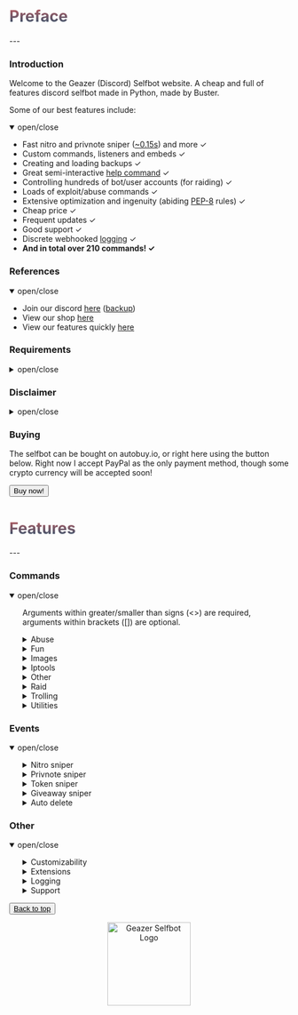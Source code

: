 <head>
    <script src="https://autobuy.io/js/embed.min.js"></script>
    <link rel="shortcut icon" href="favicon.ico" type="image/x-icon"/>
    <meta property="og:image" content="https://i.imgur.com/shO8dws.png"/>
</head>

<h1 name="top" style="background: -webkit-linear-gradient(#c45e62, #28526d); -webkit-background-clip: text; -webkit-text-fill-color: transparent;">Preface</h1>
---

<h3 name="introduction">Introduction</h3>
Welcome to the Geazer (Discord) Selfbot website. A cheap and full of features discord selfbot made in Python, made by Buster.

Some of our best features include:
<details open>
<summary>open/close</summary>
    <ul>
        <li> Fast nitro and privnote sniper (<a target="_blank" title="Snipe speeds" href="https://i.imgur.com/GZ8uR5W.png">~0.15s</a>) and more ✓ </li>
        <li> Custom commands, listeners and embeds ✓ </li>
        <li> Creating and loading backups ✓ </li>
        <li> Great semi-interactive <a target="_blank" title="Help command screenshots" href="https://imgur.com/a/MRppIAw">help command</a> ✓ </li>
        <li> Controlling hundreds of bot/user accounts (for raiding) ✓ </li>
        <li> Loads of exploit/abuse commands ✓ </li>
        <li> Extensive optimization and ingenuity (abiding <a target="_blank" title="PEP-8 definition" href="https://www.python.org/dev/peps/pep-0008/">PEP-8</a> rules) ✓ </li>
        <li> Cheap price ✓ </li>
        <li> Frequent updates ✓ </li>
        <li> Good support ✓ </li>
        <li> Discrete webhooked <a target="_blank" title="Webhook logging screenshot" href="https://i.imgur.com/8uR38X2.png">logging</a> ✓ </li>
        <li> <b>And in total over 210 commands! ✓</b> </li>
    </ul>
</details>

<h3 name="references">References</h3>
<details open>
<summary>open/close</summary>
    <ul>
        <li> Join our discord <a target="_blank" title="Support, suggestions, questions and more" href="https://discord.gg/ZGrYnNB">here</a> (<a target="_blank" title="Support, suggestions, questions and more" href="https://discord.gg/22fZqtp">backup</a>)</li>
        <li> View our shop <a target="_blank" title="My autobuy.io shop" href="https://autobuy.io/@Geazer-Selfbot/Product/a2bb2869-46d4-48af-8f49-08d842cf9dbd">here</a> </li>
        <li> View our features quickly <a target="_blank" title="Clear pastebin listing of commands" href="https://pastebin.com/raw/7f4RHTeH">here</a> </li>
    </ul>
</details>

<h3 name="requirements">Requirements</h3>
<details>
<summary>open/close</summary>
    <ul>
        <li>Python: <a target="_blank" title="Direct Python install" href="https://www.python.org/ftp/python/3.8.5/python-3.8.5-amd64.exe">Python 3.8.5</a> </li>
        <li>OS: Windows 10 (64-bit), Linux distro, MacOS </li>
        <li>Having joined <a target="_blank" title="Invite to our Discord" href="https://discord.gg/ZGrYnNB">our discord</a> </li>
        <li>Having an activation code (can be obtained after buying), is based on your HWID</li>
    </ul>
</details>

<h3 name="disclaimer">Disclaimer</h3>
<details>
<summary>open/close</summary>
    <ul>
    <li> Using a selfbot is <b>against</b> Discord's <a target="_blank" title="Discord article on Selfbots" href="https://support.discord.com/hc/en-us/articles/115002192352-Automated-user-accounts-">TOS</a>. Though I have made this selfbot very <b>discrete</b> by logging into a 
separate channel, and giving the option to disable embeds. You will <b>not</b> be banned,
    <b>unless</b> you get <b>reported with proof</b> (e.g screen of embed/you saying you used abusive commands). </li>
    </ul>
</details>

<h3 name="buying">Buying</h3>
The selfbot can be bought on autobuy.io, or right here using the button below. Right now I accept PayPal as the only payment method, though some crypto currency will be accepted soon!

<button class="button button" data-autobuy-product="a2bb2869-46d4-48af-8f49-08d842cf9dbd">Buy now!</button>

<h1 name="features" style="background: -webkit-linear-gradient(#c45e62, #28526d); -webkit-background-clip: text; -webkit-text-fill-color: transparent;">Features</h1>
---

<h3>Commands</h3>

<details open>
<summary> open/close </summary>
    <ul>
    <p> Arguments within greater/smaller than signs (<>) are required, arguments within brackets ([]) are optional. </p>
        <details>
        <summary> Abuse </summary>
        <ul>
        <p> Category with all abuse commands, these include discord exploits and should be used with caution </p>
            <li> charbypass ⟶  Will send a ~6000 char long message </li>
            <li> glitchdescription ⟶  Will glitch a channels topic/description by using a weird link </li>
            <li> maskmsg ⟶  Will hide a message inside another message. The last word will be the hidden word/link/mention etc </li>
            <li> bantoken ⟶  Will make a discord token invalid by uploading it to a public GitHub repo </li>
            <li> deleteaccount ⟶  Will DELETE someones discord account by using their &lt;token&gt; and &lt;password&gt; </li>
            <li> disableaccount ⟶  Will DISABLE someones discord account by using their &lt;token&gt; and &lt;password&gt; </li>
            <li> tokeninfo ⟶  Will show information about a token </li>
            <li> tokenspam ⟶  Will flash screen and changes settings of account by using its token </li>
            <li> destroyserver ⟶  Will destroy a server by banning users, deleting and creating channels/roles </li>
            <li> massban ⟶  Will attempt to ban everybody in specified &lt;guild_id&gt;, ids in [exclusions...] will be ignored </li>
            <li> masskick ⟶  Will attempt to kick everybody in specified &lt;guild_id&gt;, ids in [exclusions...] will be ignored </li>
            <li> massrename ⟶  Will attempt to rename everybody to &lt;nickname&gt; in specified &lt;guild_id&gt; </li>
            <li> crashcall ⟶  Base command for crashing calls </li>
            <ul>
                <li> start ⟶  Will start the callcrash by rapidly changing it's voice region. Works in DMs and groupchannels </li>
                <li> stop ⟶  Will stop the callcrash. If command doesn't respond, try again in a different channel </li>
            </ul>
            <li> channel ⟶  Base command for creating or removing a lot of channels in a guild </li>
            <ul>
                <li> create ⟶  Will spam create specified amount of either tc or vc with specified name </li>
                <li> remove ⟶  Will attempt to remove specified amount of channels in a guild </li>
            </ul>
            <li> role ⟶  Base command for creating or removing a lot of roles in a guild </li>
            <ul>
                <li> create ⟶  Will create &lt;amount&gt; roles with random a colour named &lt;name&gt; </li>
                <li> remove ⟶  Will attempt to remove specified amount of roles in a guild </li>
                <li> add ⟶  Will attempt to add &lt;amount&gt; of roles to &lt;member&gt;, can filter by &lt;name&gt; </li>
            </ul>
            <li> webhook ⟶  Base command for doing stuff with discord webhooks </li>
            <ul>
                <li> spam_start ⟶  Will spam insults with the created webhook as random guild members </li>
                <li> send2 ⟶  Will create a partial webhook from a wh URL and send messages with it </li>
                <li> delete ⟶  Will delete all webhooks on a specific channel </li>
                <li> delete2 ⟶  Will delete any webhook using it's URL </li>
                <li> spam_stop ⟶  Will stop the webhook spam </li>
                <li> create ⟶  Will create a webhook for the current channel, can be used to send messages with </li>
                <li> send ⟶  Will send a message with the created webhook, works from anywhere in discord </li>
                <li> create2 ⟶  Will spam create webhooks on channels exceeding the 10 wh cap </li>
            </ul>
            <li> blocked ⟶  Base command for sending messages to blocked users </li>
            <ul>
                <li> setid ⟶  Will set the (DM) channel to send messages to </li>
                <li> send ⟶  Will send a message to user that is blocked </li>
            </ul>
            <li> email ⟶  Base command for adding emails and spamming targets with them </li>
            <ul>
                <li> add ⟶  Will add a email to the list of possible emails used to spam with </li>
                <li> remove ⟶  Will remove a email from the list of possible emails used to spam with </li>
                <li> list ⟶  Will log all the email:password email combinations </li>
                <li> spam ⟶  Will spam &lt;target&gt; with &lt;amount&gt; emails containing &lt;message&gt; </li>
            </ul>
        </ul>
        </details>
        <details>
        <summary> Fun </summary>
        <ul>
        <p> Category with fun commands, these are mostly text based </p>
            <li> rembed ⟶  Will send an embed with &lt;title&gt; and &lt;description&gt;, who's colour will change every 3 seconds </li>
            <li> nitro ⟶  Will generate &lt;amount&gt; random discord nitro codes </li>
            <li> invite ⟶  Will generate &lt;amount&gt; random discord invites </li>
            <li> worm ⟶  Will send your &lt;message&gt; &lt;amount&gt; times in the form of a wave </li>
            <li> dice ⟶  Will send a random dice image </li>
            <li> fact ⟶  Will send a random useless fact </li>
            <li> emojify ⟶  Will send a message joining your input with &lt;emote&gt; </li>
            <li> embed ⟶  Will allow you to specify certain embed parts </li>
            <li> furrify ⟶  Will convert your &lt;message&gt; into a cancerous incel message </li>
            <li> combine ⟶  Will combine &lt;word1&gt; and &lt;word2&gt; into one word </li>
            <li> novowel ⟶  Will send a &lt;message&gt; with all vowels removed from your input </li>
            <li> letterreplace ⟶  Will replace &lt;letter1&gt; with &lt;letter2&gt; in &lt;message&gt; </li>
            <li> binary ⟶  Will convert your &lt;message&gt; to binary (1s and 0s) </li>
            <li> 1337 ⟶  Will send your &lt;message&gt; as leet (unreadable) </li>
            <li> uni ⟶  Will send bold letters for each letter/number/!? in your &lt;message&gt; </li>
            <li> gif ⟶  Will send dancing letters in gifs for each letter/number/!@$& of your &lt;message&gt; </li>
            <li> invis ⟶  Will convert each letter from your input to be invisible </li>
            <li> reverse ⟶  Will send the input &lt;message&gt; reversed </li>
            <li> ascii ⟶  Will convert your &lt;message&gt; to look like ascii art </li>
            <li> edit ⟶  Will edit &lt;message&gt; to show a new letter </li>
            <li> lmgtfy ⟶  Will send a let me google that for the &lt;message&gt; </li>
            <li> poll ⟶  Will create poll with the &lt;message&gt; </li>
            <li> 8ball ⟶  Will pick a random response from a list </li>
            <li> notfunny ⟶  Will send a not funny message (~2100 chars) </li>
            <li> editnick ⟶  Base command for editing through a nickname untill stopped </li>
            <ul>
                <li> start ⟶  Will loop through &lt;nickname&gt; and reveal a new letter every second and reset untill stopped </li>
                <li> stop ⟶  Will stop the editnick and return to the old nickname </li>
            </ul>
            <li> snipe ⟶  Will send the latest deleted message from any guild channel </li>
            <li> cyclestatus ⟶  Base command for cycling through a set of statuses periodically </li>
            <ul>
                <li> start ⟶  Will cycle trough a list of &lt;statuses&gt; and change every &lt;interval&gt; seconds untill stopped </li>
                <li> stop ⟶  Will stop the cyclestatus listener </li>
            </ul>
            <li> joke ⟶  Base command for sending jokes </li>
            <ul>
                <li> programming ⟶  Will send a random programming related joke from [this website](https://sv443.net/jokeapi) </li>
                <li> dad ⟶  Will send a random dad joke from [this website](https://icanhazdadjoke.com) </li>
                <li> misc ⟶  Will send a random miscellaneous joke from [this website](https://sv443.net/jokeapi) </li>
                <li> dark ⟶  Will send a random dark joke from [this website](https://sv443.net/jokeapi) </li>
                <li> pun ⟶  Will send a random pun joke from [this website](https://sv443.net/jokeapi) </li>
            </ul>
        </ul>
        </details>
        <details>
        <summary> Images </summary>
        <ul>
        <p> Category will all commands that allow images as input and will return a modified result </p>
            <li> whowouldwin ⟶  Will send an image with the profile pictures of &lt;user1&gt; and &lt;user2&gt; </li>
            <li> avatar ⟶  Will send a enlarged users avatar in chat </li>
            <li> spongebob ⟶  Will send an image of mocking spongebob or with &lt;message&gt; </li>
            <li> cat ⟶  Will send a random cat image </li>
            <li> dog ⟶  Will send a random dog image </li>
            <li> random_screen ⟶  Will send a random screen from prnt.sc, not guaranteed to contain anything </li>
            <li> phcomment ⟶  Will send an image containing a pornhub comment by the &lt;user&gt; saying &lt;message&gt; </li>
            <li> changemymind ⟶  Will send an image with in the change my mind meme saying &lt;message&gt; </li>
            <li> magik ⟶  Base command for magikyzing user profile pictures and other images </li>
            <ul>
                <li> user ⟶  Will send the &lt;user&gt;'s profile picture magikized with &lt;intensity&gt; </li>
                <li> image ⟶  Will send the &lt;link&gt;'s image magikized with &lt;intensity&gt; </li>
            </ul>
            <li> blurpify ⟶  Base command for blurpifying user profile pictures and other images </li>
            <ul>
                <li> user ⟶  Will send the &lt;user&gt;'s users profile picture blurpified </li>
                <li> image ⟶  Will send the &lt;link&gt;'s image blurpified </li>
            </ul>
            <li> deepfry ⟶  Base command for deepfrying user profile pictures and other images </li>
            <ul>
                <li> user ⟶  Will send the &lt;user&gt;'s profile picture deepfried </li>
                <li> image ⟶  Will send the &lt;link&gt;'s image deepfried </li>
            </ul>
            <li> tweet ⟶  Base command for sending tweets as trump or normal </li>
            <ul>
                <li> normal ⟶  Will send an image with the input text as a tweet </li>
                <li> trump ⟶  Will send an image with the input text as a tweet </li>
            </ul>
        </ul>
        </details>
        <details>
        <summary> Iptools </summary>
        <ul>
        <p> Category for all commands that have to do with IPs </p>
            <li> ipinfo ⟶  Will display information about &lt;host&gt; </li>
            <li> unshorten ⟶  Wil unshorten ad.fly, sh.st and adfoc.us links </li>
            <li> icmpping ⟶  Will ping &lt;host&gt; using ICMP packets </li>
            <li> tcpping ⟶  Will ping &lt;host&gt; on port &lt;port&gt; using TCP packets </li>
            <li> dnsresolve ⟶  Will resolve a DNS by hostname </li>
            <li> showheaders ⟶  Will show the HTTP headers that your client sends when connecting to a webserver </li>
            <li> portscan ⟶  Will scan the common ports of a &lt;host&gt; </li>
            <li> traceroute ⟶  Will determine what servers data traverses through before reaching the &lt;host&gt; </li>
            <li> maclookup ⟶  Will search for the manufacturer of a product based on it's &lt;mac&gt; address </li>
            <li> screenwebsite ⟶  Will send a screenshot of a website with the provided &lt;url&gt; </li>
            <li> proxies ⟶  Base command for sending txt files containing proxies </li>
            <ul>
                <li> http ⟶  Scrapes HTTP proxies (IP:PORT) and sends the file in chat </li>
                <li> https ⟶  Scrapes HTTPS proxies (IP:PORT) and sends the file in chat </li>
                <li> socks4 ⟶  Scrapes socks4 proxies (IP:PORT) and sends the file in chat </li>
                <li> socks5 ⟶  Scrapes socks5 proxies (IP:PORT) and sends the file in chat </li>
            </ul>
        </ul>
        </details>
        <details>
        <summary> Other </summary>
        <ul>
        <p> Category for all commands without a specific category </p>
            <li> eval ⟶  Will evaluate python code, with discord.py env variables in place </li>
            <li> declineall ⟶  Will decline all incoming friend requests </li>
            <li> fakeperson ⟶  Will generate a random person with &lt;nationality&gt; and &lt;gender&gt; </li>
            <li> metrics ⟶  Will show the top 10 most used commands by you in a graph </li>
            <li> movieinfo ⟶  Will return movie or series info by &lt;query&gt; </li>
            <li> covidinfo ⟶  Will return some data regarding the SARS-CoV-2 virus </li>
            <li> weatherinfo ⟶  Will return weather info by cityname </li>
            <li> processinfo ⟶  Will show some process info of your selfbot instance </li>
            <li> channelinfo ⟶  Will show all channels in a guild and send it to logging channel </li>
            <li> roleinfo ⟶  Will show information about the specified &lt;role&gt; </li>
            <li> serverinfo ⟶  Will display some information about a server in your logging channel </li>
            <li> userinfo ⟶  Will show the specified &lt;user&gt;s account data </li>
            <li> emojiinfo ⟶  Will list all the emotes in a server </li>
            <li> getavatars ⟶  Will scrape all avatars in a guild for the random avatars list </li>
            <li> getemojis ⟶  Will scrape all emojis from &lt;fromguildid&gt; guild and add them to &lt;toguildid&gt; guild </li>
            <li> getfiles ⟶  Will scrape &lt;limit&gt; files with the by you specified [filetypes...] in the current channel </li>
            <li> genhtml ⟶  dook </li>
            <li> settings ⟶  Base command for changing your selfbot settings </li>
            <ul>
                <li> embed ⟶  Will enable or disable sending some command output in embeds. </li>
                <li> sniping ⟶  Will enable or disable sniping discordgifts, privnotes, tokens and giveaways </li>
                <li> prefix ⟶  Will change your current prefix to &lt;prefix&gt; </li>
            </ul>
            <li> cc ⟶  Base command for adding/removing/listing all the custom commands </li>
            <ul>
                <li> add ⟶  Will add the custom command named &lt;command_name&gt; sending &lt;content&gt; </li>
                <li> remove ⟶  Will remove the custom command named &lt;command_name&gt;  </li>
                <li> list ⟶  Will list all the custom commands </li>
            </ul>
            <li> backup ⟶  Base command for making and loading backups </li>
            <ul>
                <li> make ⟶  Sub-base command for backing up friends, blocked users and joined servers </li>
                <ul>
                    <li> friends ⟶  Will create a backup of all your friends in a txt file as ids </li>
                    <li> blocked ⟶  Will create a backup of all your blocked users in a txt file as ids </li>
                    <li> servers ⟶  Will create a backup of all your joined servers in a txt file as invites </li>
                </ul>
                <li> load ⟶  Sub-base command for adding backed up friends, blocking blocked users and joining servers </li>
                <ul>
                    <li> friends ⟶  Will add all friends from the backed up txt file </li>
                    <li> blocked ⟶  Will block all users from the backed up txt file </li>
                    <li> servers ⟶  Will join all servers from the backed up txt file </li>
                </ul>
            </ul>
        </ul>
        </details>
        <details>
        <summary> Raid </summary>
        <ul>
        <p> Category with all the raid commands, use these with caution </p>
            <li> raid ⟶  Base command for logging and and logging out all the raid accounts </li>
            <ul>
                <li> add ⟶  Will add tokens to the list of useraccounts that can be used to log in </li>
                <li> remove ⟶  Will remove a id:token entry from the token list by [ids...] </li>
                <li> login ⟶  Will log in all the raid user accounts from the user account, they will also join your logging guild </li>
                <li> logout ⟶  Will log out all the raid user instances </li>
                <li> amount ⟶  Will give the amount of id:token combinations </li>
            </ul>
        </ul>
        </details>
        <details>
        <summary> Trolling </summary>
        <ul>
        <p> Category will all trolling commands, some should be used with caution </p>
            <li> glitchzalgo ⟶  Will send a glitched zalgo message </li>
            <li> virus ⟶  Will send an editing virus message </li>
            <li> killpresident ⟶  You should use this command in a big server 😂 </li>
            <li> stfu ⟶  Will send an editing stfu message </li>
            <li> noonecares ⟶  Will send an editing no one cares message </li>
            <li> 911 ⟶  Will send an editing 911 image </li>
            <li> cum ⟶  Will send an editing masturbating image 😳 </li>
            <li> tokencalc ⟶  Will calculate someones discord token (last parts random) </li>
            <li> react ⟶  Will react to the last &lt;amount&gt; messages with [emojis...] </li>
            <li> fakeembed ⟶  Will send your &lt;link&gt; + and embed with &lt;description&gt; and &lt;thumbnail&gt; </li>
            <li> glitchmention ⟶  Will send a &lt;length&gt; long mention looking message </li>
            <li> typing ⟶  Will make it look like you are typing indefinitely </li>
            <li> freenitro ⟶  Will send an embedded gif that if added to favourites will send the customurl gif instead. Use Discord CDN links </li>
            <li> editpos ⟶  Will send a &lt;message&gt; with glitched edited tag </li>
            <li> massping ⟶  Will massping everybody in the guild </li>
            <li> spam ⟶  Will send &lt;message&gt; &lt;amount&gt; times in a row </li>
            <li> uclone ⟶  Will copy &lt;user&gt;'s pfp/username in DM and role in a guild </li>
            <li> blank ⟶  Base command for sending ~2000 char long whitespace message </li>
            <ul>
                <li> guild ⟶  Will send a ~2000 blank after every message in a guild </li>
            </ul>
            <li> noleave ⟶  Base command for instantly adding users back after leaving a group channel </li>
            <ul>
                <li> start ⟶  Will instantly add the &lt;user&gt; back to the group channel upon leaving </li>
                <li> stop ⟶  Will allow user to leave the group channel again </li>
            </ul>
            <li> nojoin ⟶  Base command for instantly kicking a user upon being added to a group </li>
            <ul>
                <li> stop ⟶  Will allow a user to join the group again </li>
                <li> start ⟶  Will instantly kick the &lt;user&gt; from the group channel upon joining </li>
            </ul>
            <li> annoy ⟶  Base command for reacting to messages with emoji's </li>
            <ul>
                <li> user ⟶  Will react with [emojis...] to every message by &lt;user&gt; </li>
                <li> guild ⟶  Will attempt to react with [emojis...] to every message in current guild </li>
                <li> stop ⟶  Will stop all annoy listeners </li>
            </ul>
            <li> copy ⟶  Base command for copying users messages or channels messages </li>
            <ul>
                <li> user ⟶  Will copy every &lt;user&gt;'s message by default, else it will send the provided &lt;message&gt; </li>
                <li> channel ⟶  Will copy everybody in &lt;channel&gt; by default, else it will send the provided &lt;message&gt; </li>
                <li> stop ⟶  Will stop all copy listeners </li>
            </ul>
            <li> step ⟶  Base command for stepping through messages and stopping that listener </li>
            <ul>
                <li> user ⟶  Will step through &lt;message&gt; by sending it word for word after every message by &lt;user&gt; </li>
                <li> stop ⟶  Will stop all step listeners </li>
            </ul>
            <li> automute ⟶  Base command for automuting members </li>
            <ul>
                <li> start ⟶  Will automatically mute &lt;member&gt; after a unmute </li>
                <li> stop ⟶  Will stop the automute listener </li>
            </ul>
            <li> autodeafen ⟶  Base command for automuting members </li>
            <ul>
                <li> start ⟶  Will automatically deafen &lt;member&gt; after a undeafen </li>
                <li> stop ⟶  Will stop the autodeafen listener </li>
            </ul>
        </ul>
        </details>
        <details>
        <summary> Utilities </summary>
        <ul>
        <p> Category with all useful commands, this mostly includes informative actions </p>
            <li> youtubesearch ⟶  Will &lt;search&gt; for a video on YouTube by given title </li>
            <li> tobtc ⟶  Will convert provided &lt;currency&gt; to it's bitcoin equivalent </li>
            <li> charcount ⟶  Will return the amount of chars, words and paragraphs in your &lt;message&gt; </li>
            <li> btc ⟶  Will convert a bitcoin to the provided currency equivalent </li>
            <li> create_group ⟶  Will create a group channel with [users...] if they are on your friendslist </li>
            <li> report ⟶  Will send a report to discord Trust & Safety </li>
            <li> commandtimer ⟶  Will use &lt;command&gt; every &lt;interval&gt; seconds &lt;amount&gt; times </li>
            <li> timer ⟶  Will count down from &lt;_time&gt; and update in an embed every &lt;interval&gt; seconds </li>
            <li> tinyurl ⟶  Will generate a tinyurl link from &lt;link&gt; </li>
            <li> charinfo ⟶  Will send info about your &lt;message&gt; unicode </li>
            <li> urban ⟶  Will search your &lt;query&gt; on urban dictionary and send definition </li>
            <li> reload ⟶  Will reload all the cogs </li>
            <li> exportchat ⟶  Will backup the latest &lt;limit&gt; messages in the current channel to a txt file </li>
            <li> viewbot ⟶  Will have &lt;amount&gt; bots viewing &lt;link&gt; </li>
            <li> google ⟶  Will search google by &lt;query&gt; and return results as links </li>
            <li> purge ⟶  Will delete &lt;amount&gt; of messages send by you (cap 300), filtering with [keywords...] </li>
            <li> q ⟶  Will quickly delete [amount] messages send by you </li>
            <li> rand ⟶  Will send a random number between &lt;num1&gt; and &lt;num2&gt; </li>
            <li> passgen ⟶  Will generate a &lt;length&gt; long password </li>
            <li> logout ⟶  Will log out the selfbot </li>
            <li> reboot ⟶  Will restart the selfbot </li>
            <li> reverse_search ⟶  Will reverse image search the &lt;user&gt; profile picture </li>
            <li> loop ⟶  Base command for looping messages </li>
            <ul>
                <li> stop ⟶  Will stop the currently playing loop function </li>
                <li> start ⟶  Will start the loop function with the given &lt;delay&gt; and &lt;message&gt; </li>
            </ul>
            <li> dstatus ⟶  Base command for changing your discord status </li>
            <ul>
                <li> listening ⟶  Will change your status to listening to &lt;message&gt; </li>
                <li> watching ⟶  Will change your status to watching &lt;message&gt; </li>
                <li> streaming ⟶  Will change your status to streaming &lt;message&gt; with link &lt;stream_url&gt; </li>
                <li> playing ⟶  Will change your status playing &lt;message&gt; </li>
            </ul>
            <li> autodel ⟶  Base command for automatically deleting messages over a limit </li>
            <ul>
                <li> start ⟶  Will delete any messages send by you over the provided &lt;limit&gt; </li>
                <li> stop ⟶  Will stop the autodelete messages </li>
            </ul>
            <li> clistener ⟶  Base command for adding custom listeners for words, that are logged in a separate wh </li>
            <ul>
                <li> start ⟶  Will start a custom listener for specified words </li>
                <li> stop ⟶  Will stop all custom listeners </li>
            </ul>
            <li> afkmode ⟶  Base command for on/off afkmode which will auto reply to mentions </li>
            <ul>
                <li> start ⟶  Will start the afkmode, autoreplying to mentions with &lt;message&gt; </li>
                <li> stop ⟶  Will stop the afkmode </li>
            </ul>
            <li> invisible ⟶  Base command for making your username/pfp blank, and reverting that </li>
            <ul>
                <li> start ⟶  Will change your username and pfp to be blank </li>
                <li> stop ⟶  Will change your username and pfp back to original </li>
            </ul>
        </ul>
        </details>
    </ul>
</details>

### Events
<details open>
<summary>open/close</summary>
    <ul>
        <details>
            <summary>Nitro sniper</summary>
            <ul>
                <li> The nitro sniper has build in anti-spam methods, this means you won't ever be banned by using this!
                The speed (depending on your internetspeed, discords server load and the distance) is around <a target="_blank" title="Snipe speeds" href="https://i.imgur.com/GZ8uR5W.png">0.15s</a>, but could drop to 0.12s from beginning to end. </li>
            </ul>
        </details>
        <details>
            <summary>Privnote sniper</summary>
            <ul>
                <li> The privnotes snipe speed are about the same as the nitro snipe speeds. The contents of these privnotes
                are saved in a folder in .txt files. </li>
            </ul>
        </details>
        <details>
            <summary>Token sniper</summary>
            <ul>
                <li> If someone pastes a bot or user token, it will instantly be logged to the logging channel. </li>
            </ul>
        </details>
        <details>
            <summary>Giveaway sniper</summary>
            <ul>
                <li> If a giveaway is started from one of the 4 recognized bots, it will attempt to join it by reacting
                with the emote after a random delay. </li>
            </ul>
        </details>
        <details>
            <summary>Auto delete</summary>
            <ul>
                <li> Every sentence/word starting with your custom prefix will instantly be deleted. </li>
            </ul>
        </details>
    </ul>
</details>

### Other
<details open>
<summary>open/close</summary>
    <ul>
        <details>
            <summary>Customizability</summary>
            <ul>
                <li> The embed colour, footer icon and text and autodelete time are customizable </li>
                <li> The prefix is custamizable </li>
                <li> Enabling/disabling sniping is optional </li>
            </ul>
        </details>
        <details>
            <summary>Extensions</summary>
            <ul>
                <li> I have made 2 optional extensions. This includes the Moderation (8 commands) and the NSFW extension (2 commands).
                They can be downloaded in our guild upon buying the selfbot. </li>
            </ul>
        </details>
        <details>
            <summary>Logging</summary>
            <ul>
                <li> All logging is done discretely in a by you chosen guilds sytem channel. A webhook is created that will
                send what actions are being done, or some command output and more. </li>
            </ul>
        </details>
        <details>
            <summary>Support</summary>
            <ul>
                <li> You can create a ticket in <a target="_blank" href="https://discord.gg/ZGrYnNB">our discord</a> where we will provide great support
                ASAP. The discord server also contains a FAQ page, where most of your questions will be answered. So make sure to check that out! </li>
            </ul>
        </details>
    </ul>
</details>

<button class="button button"><a style="color: black;" href="#top">Back to top</a></button>

<p align="center">
    <img alt="Geazer Selfbot Logo" src="https://i.imgur.com/UsrLN7k.gif" width="150" height="150" />
</p>
